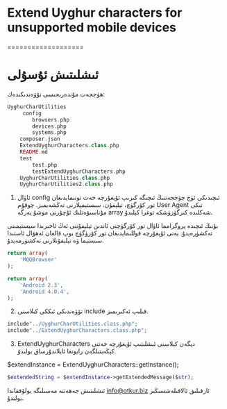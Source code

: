 # Extend Uyghur characters for unsupported mobile devices

===================


# ئىشلىتىش ئۇسۇلى

ھۈججەت مۇندەرىجىسى تۆۋەندىكىدەك:

```php
UyghurCharUtilities
     config
    	browsers.php
    	devices.php
    	systems.php
    composer.json
    ExtendUyghurCharacters.class.php
    README.md
    test
    	test.php
    	testExtendUyghurCharacters.php
    UyghurCharUtilities.class.php
    UyghurCharUtilities2.class.php
```


1. ئاۋال config ئىچىدىكى ئۈچ چۈججەتنىڭ ئىچىگە كىرىپ ئۇيغۇرچە خەت تونىمايدىغان تور كۆرگۈچ، تېلېفۇن، سىستېمېلارنى تەڭشەيمىز.
چوقۇم User Agent تىكى مۇناسىۋەتلىك ئۇچۇرنى موشۇ يەرگە array شەكلىدە كىرگۈزۈشكە توغرا كېلىدۇ.

بۇنىڭ ئىچىدە پروگرامما ئاۋال تور كۆرگۈچنى ئاندىن تېلېفۇننى ئەڭ ئاخىرىدا سيستېمىنى تەكشۈرەيدۇ. يەنى ئۇيغۇرچە قوللىمايدىغان تور كۆرۈگۈچ بوپ قالغان ئەھۋال ئاستىدا سىستېما ۋە تېلېفۇنلارنى تەكشۈرمەيدۇ.

```php
return array(
	'MQQBrowser'
);

return array(
	'Android 2.3',
	'Android 4.0.4',
);
```

2. تۆۋەندىكى ئىككى كىلاسنى include  قىلىپ ئەكىرىمىز.

```php
include"../UyghurCharUtilities.class.php";
include"../ExtendUyghurCharacters.class.php";
```

3. ExtendUyghurCharacters دېگەن كىلاسنى ئىشلىتىپ ئۇيغۇرچە خەتنى كېڭەيتىلگەن رايونغا ئايلاندۇرساق بولىدۇ.

$extendInstance = ExtendUyghurCharacters::getInstance();

```php
$extendedString = $extendInstance->getExtendedMessage($str);
```



ئىشلىتىش جەھەتتە مەسىلىگە يولۇققاندا info@otkur.biz ئارقىلىق ئالاقىلەشسىڭىز بولىدۇ.
